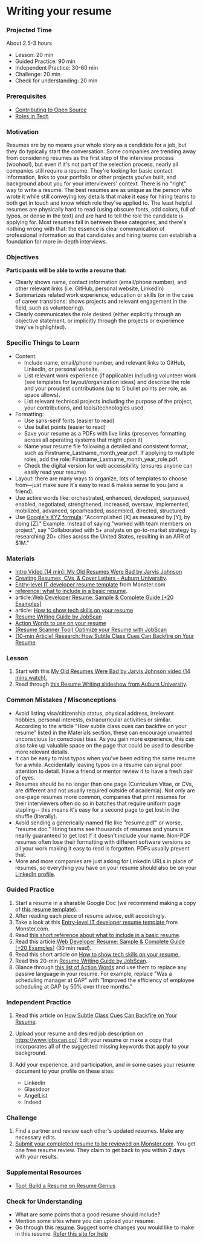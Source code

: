 # Writing your resume

### Projected Time

About 2.5-3 hours

- Lesson: 20 min
- Guided Practice: 90 min
- Independent Practice: 30-60 min
- Challenge: 20 min
- Check for understanding: 20 min

### Prerequisites

- [Contributing to Open Source](../open-source/open-source.md)
- [Roles in Tech](/career/roles-in-tech/roles-in-tech.md)

### Motivation

Resumes are by no means your whole story as a candidate for a job, but they do typically start the conversation. Some companies are trending away from considering resumes as the first step of the interview process (woohoo!), but even if it's not part of the selection process, nearly all companies still require a resume. They're looking for basic contact information, links to your portfolio or other projects you've built, and background about you for your interviewers' context. There is no "right" way to write a resume. The best resumes are as unique as the person who wrote it while still conveying key details that make it easy for hiring teams to both get in touch and know which role they've applied to. The least helpful resumes are physically hard to read (using obscure fonts, odd colors, full of typos, or dense in the text) and are hard to tell the role the candidate is applying for. Most resumes fall in between these categories, and there's nothing wrong with that: the essence is clear communication of professional information so that candidates and hiring teams can establish a foundation for more in-depth interviews.

### Objectives

**Participants will be able to write a resume that:**

- Clearly shows name, contact information (email/phone number), and other relevant links (i.e. GitHub, personal website, LinkedIn)
- Summarizes related work experience, education or skills (or in the case of career transitions: shows projects and relevant engagement in the field, such as volunteering).
- Clearly communicates the role desired (either explicitly through an objective statement, or implicitly through the projects or experience they've highlighted).

### Specific Things to Learn

- Content:
  - Include name, email/phone number, and relevant links to GitHub, LinkedIn, or personal website.
  - List relevant work experience (if applicable) including volunteer work (see templates for layout/organization ideas) and describe the role and your proudest contributions (up to 5 bullet points per role, as space allows).
  - List relevant technical projects including the purpose of the project, your contributions, and tools/technologies used.
- Formatting:
  - Use sans-serif fonts (easier to read)
  - Use bullet points (easier to read)
  - Save your resume as a PDFs with live links (preserves formatting across all operating systems that might open it)
  - Name your resume file following a detailed and consistent format, such as Firstname_Lastname_month_year.pdf. If applying to multiple roles, add the role: Firstname_Lastname_month_year_role.pdf.
  - Check the digital version for web accessibility (ensures anyone can easily read your resume)
- Layout: there are many ways to organize, lots of templates to choose from—just make sure it's easy to read & makes sense to you (and a friend).
- Use active words like: orchestrated, enhanced, developed, surpassed, enabled, negotiated, strengthened, increased, oversaw, implemented, mobilized, advanced, spearheaded, assembled, directed, structured
- Use [Google's XYZ formula](https://www.linkedin.com/feed/update/urn:li:activity:7006997340150542337/): "Accomplished [X] as measured by [Y], by doing [Z]." Example: Instead of saying "worked with team members on project", say "Collaborated with 5+ analysts on go-to-market strategy by researching 20+ cities across the United States, resulting in an ARR of $1M."

### Materials

- [Intro Video (14 min): My Old Resumes Were Bad by Jarvis Johnson](https://youtu.be/RHwsIW44HbA)
- [Creating Resumes, CVs, & Cover Letters - Auburn University](https://career.auburn.edu/students/resume).
- [Entry-level IT developer resume template](https://www.monster.com/career-advice/article/sample-resume-IT-developer-entry-level) from Monster.com
- [reference: what to include in a basic resume](https://career.ucsd.edu/undergraduates/prepar-resume-covlet/writing-effective-resume.html).
- article:[Web Developer Resume: Sample & Complete Guide [+20 Examples]](https://zety.com/blog/web-developer-resume)
- article: [How to show tech skills on your resume](https://www.monster.com/career-advice/article/show-your-skills-on-your-it-resume)
- [Resume Writing Guide by JobScan](https://www.jobscan.co/resume-writing-guide)
- [Action Words to use on your resume](https://prod.wp.cdn.aws.wfu.edu/sites/41/2019/11/OPCD_ActionVerbs.pdf)
- [(Resume Scanner Tool) Optimize your Resume with JobScan](https://www.jobscan.co/)
- [(10-min Article) Research: How Subtle Class Cues Can Backfire on Your Resume](https://hbr.org/2016/12/research-how-subtle-class-cues-can-backfire-on-your-resume).

### Lesson

1. Start with this [My Old Resumes Were Bad by Jarvis Johnson video (14 mins watch).](https://youtu.be/RHwsIW44HbA)
2. Read through [this Resume Writing slideshow from Auburn University](https://career.auburn.edu/students/resume).

### Common Mistakes / Misconceptions

- Avoid listing visa/citizenship status, physical address, irrelevant hobbies, personal interests, extracurricular activities or similar. According to the article "How subtle class cues can backfire on your resume" listed in the Materials section, these can encourage unwanted unconscious (or conscious) bias. As you gain more experience, this can also take up valuable space on the page that could be used to describe more relevant details.
- It can be easy to miss typos when you've been editing the same resume for a while. Accidentally leaving typos on a resume can signal poor attention to detail. Have a friend or mentor review it to have a fresh pair of eyes.
- Resumes should be no longer than one page (Curriculum Vitae, or CVs, are different and not usually required outside of academia). Not only are one-page resumes more common, companies that print resumes for their interviewers often do so in batches that require uniform page stapling-- this means it's easy for a second page to get lost in the shuffle (literally).
- Avoid sending a generically-named file like "resume.pdf" or worse, "resume.doc." Hiring teams see thousands of resumes and yours is nearly guaranteed to get lost if it doesn't include your name. Non-PDF resumes often lose their formatting with different software versions so all your work making it easy to read is forgotten. PDFs usually prevent that.
- More and more companies are just asking for LinkedIn URLs in place of resumes, so everything you have on your resume should also be on your [LinkedIn profile](linkedin.md).

### Guided Practice

1. Start a resume in a sharable Google Doc (we recommend making a copy of [this resume template](https://docs.google.com/document/d/1gnsE4R6bkRh4ubTI6r-Ed1GhN39H-0VeSLmt_TzTg4U/edit?usp=sharing)).
2. After reading each piece of resume advice, edit accordingly.
3. Take a look at this [Entry-level IT developer resume template
   ](https://www.monster.com/career-advice/article/sample-resume-IT-developer-entry-level) from Monster.com.
4. Read [this short reference about what to include in a basic resume](https://career.ucsd.edu/undergraduates/prepar-resume-covlet/writing-effective-resume.html).
5. Read this article:[Web Developer Resume: Sample & Complete Guide [+20 Examples]](https://zety.com/blog/web-developer-resume) (30 min read).
6. Read this short article on [How to show tech skills on your resume
   ](https://www.monster.com/career-advice/article/show-your-skills-on-your-it-resume).
7. Read this 20-min [Resume Writing Guide by JobScan](https://www.jobscan.co/resume-writing-guide).
8. Glance through [this list of Action Words](https://prod.wp.cdn.aws.wfu.edu/sites/41/2019/11/OPCD_ActionVerbs.pdf) and use them to replace any passive language in your resume. For example, replace "Was a scheduling manager at GAP" with "Improved the efficiency of employee scheduling at GAP by 50% over three months."

### Independent Practice

1. Read this article on [How Subtle Class Cues Can Backfire on Your Resume](https://hbr.org/2016/12/research-how-subtle-class-cues-can-backfire-on-your-resume).
2. Upload your resume and desired job description on https://www.jobscan.co/. Edit your resume or make a copy that incorporates all of the suggested missing keywords that apply to your background.
3. Add your experience, and participation, and in some cases your resume document to your profile on these sites:

   - LinkedIn
   - Glassdoor
   - AngelList
   - Indeed

### Challenge

1. Find a partner and review each other's updated resumes. Make any necessary edits.
2. [Submit your completed resume to be reviewed on Monster.com](https://www.monster.com/resumes/post-resume2). You get one free resume review. They claim to get back to you within 2 days with your results.

### Supplemental Resources

- [Tool: Build a Resume on Resume Genius](https://resumegenius.com/resume-formats)

### Check for Understanding

- What are some points that a good resume should include?
- Mention some sites where you can upload your resume.
- Go through this [resume](https://www.zipjob.com/blog/wp-content/uploads/2017/06/Bad-Resume-Example.jpg). Suggest some changes you would like to make in this resume. [Refer this site for help](https://www.zipjob.com/blog/bad-resume-example-fixed/)
